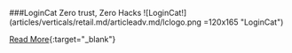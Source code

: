 ###LoginCat
Zero trust, Zero Hacks
![LoginCat!] (articles/verticals/retail.md/articleadv.md/lclogo.png =120x165 "LoginCat")

[Read More]({{#makeLink}}./landing.html?product_path=./products/logincat.md/logincat360.md&menu_path=.menus/en{{/makeLink}}){:target="_blank"}
